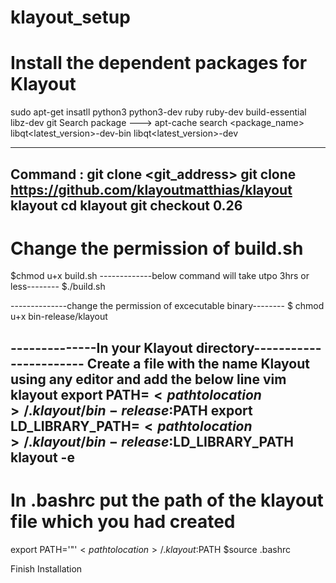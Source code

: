 # klayout_setup
# Install the dependent packages for Klayout 
sudo apt-get insatll python3 python3-dev ruby ruby-dev build-essential libz-dev git
Search package ---> apt-cache search <package_name> 
libqt<latest_version>-dev-bin libqt<latest_version>-dev

----------------------------------------------------------------------
Command : git clone <git_address> <directory>
git clone https://github.com/klayoutmatthias/klayout klayout
cd klayout
git checkout 0.26
-----------------------
# Change the permission of build.sh
 
$chmod u+x build.sh
-------------below command will take utpo 3hrs or less--------
$./build.sh

--------------change the permission of excecutable binary--------
$ chmod u+x bin-release/klayout

--------------In your Klayout directory-----------------------
Create a file with the name Klayout using any editor and add the below line 
vim klayout
export PATH=$<path to location>/.klayout/bin-release:$PATH
export LD_LIBRARY_PATH=$<path to location>/.klayout/bin-release:$LD_LIBRARY_PATH
klayout -e
--------------------------------------------------------------------
# In .bashrc put the path of the klayout file which you had created
 export PATH='"'$<path to location>/.klayout:$PATH 
 $source .bashrc 
  
  Finish Installation
